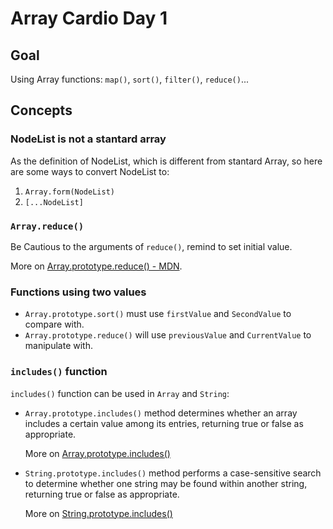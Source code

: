 # Array Cardio Day 1

## Goal

Using Array functions: `map()`, `sort()`, `filter()`, `reduce()`...

## Concepts

### NodeList is not a stantard array

As the definition of NodeList, which is different from stantard Array, so here are some ways to convert NodeList to:

1. `Array.form(NodeList)`
2. `[...NodeList]`

### `Array.reduce()`

Be Cautious to the arguments of `reduce()`, remind to set initial value.

More on [Array.prototype.reduce() - MDN](https://developer.mozilla.org/docs/Web/JavaScript/Reference/Global_Objects/Array/Reduce).

### Functions using two values

  - `Array.prototype.sort()` must use `firstValue` and `SecondValue` to compare with.
  - `Array.prototype.reduce()` will use `previousValue` and `CurrentValue` to manipulate with.

### `includes()` function

  `includes()` function can be used in `Array` and `String`:

  - `Array.prototype.includes()` method determines whether an array includes a certain value among its entries, returning true or false as appropriate.
    
    More on [Array.prototype.includes()](https://developer.mozilla.org/docs/Web/JavaScript/Reference/Global_Objects/Array/includes)

  - `String.prototype.includes()` method performs a case-sensitive search to determine whether one string may be found within another string, returning true or false as appropriate.
    
    More on [String.prototype.includes()](https://developer.mozilla.org/docs/Web/JavaScript/Reference/Global_Objects/String/includes)
